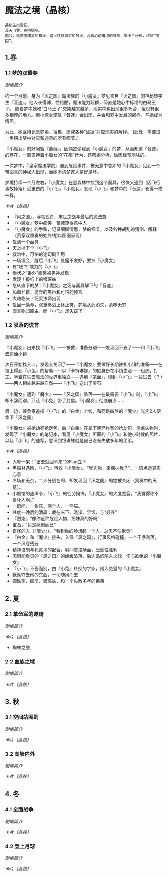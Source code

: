 # 魔法之境（晶核）

```中文
晶核生出雪花。
漫天飞雪，奏响银冬。
而我，追随雪精灵的舞步，踏上性感词汇的鼓点，合着心动情境的节拍，聚卡片纷纷，终铸“雪国”。
```

## 1.春

### 1.1 梦的双重奏

*剧情简介*

约一个月前，身为『风之国』魔法族的『小魔女』梦见来自『火之国』的神秘转学生『音速』，他人长得帅，性格酷，魔法能力超群，简直是她心中标准的白马王子。
随着梦中她和“白马王子”交集越来越多，现实中也出现很多巧合，但也有很多相悖的地方。但小魔女坚信『音速』会出现，并会和梦中发展的那样，与她成为情侣。

为此，她坚持记录梦境，搜集、研究各种“证据”对应现实的解释。
(此处，需要进一步摆出梦中对应和违背的所有细节。)

『小魔女』的好闺蜜『蔷薇』，因偶然偷窥到『小魔女』的梦，从而知道『音速』的存在，一直支持着小魔女的“花痴”行为，还帮她分析，做因缘预测啥的。

一次梦中，『皇家魔法学院』遇到危险事件，被无意中卷如的『小魔女』见到一个带面具的神秘人出现，而她不清楚这人是好是坏。

梦境持续一个月左右，『小魔女』在黑森林中捡到这个面具，很快又遇到（因飞行事故掉落）受重伤的『小飞』。『小魔女』发现『小飞』和梦中的『音速』长得一模一样。

*卡片（晶核）*

- 『风之国』，浮岛孤舟，末世之战与最后的魔法族
- 『小魔女』梦中痴笑，蔷薇窥得意中人
- 『小魔女』的手账，记录细腻情思，梦的细节，以及各种胡乱的猜测、解释（贯穿双重奏的始终\想以图画呈现）
- 捡到一个面具
- 天上掉下个『小飞』
- 救治中，可怕的迷幻副作用
- 一场误会，醒后『小飞』显露不友好，要挟『小魔女』
- 有“吃书”能力的『小飞』
- 惨状之“番外”画集被男神发现
- 发现！报纸上的银斑蛛
- 急转直下的梦：『小魔女』之死与面具解下的『音速』
- 舔血匕首，诡异的笑声和可怕的预言
- 大难临头！死灵法师出现
- 捡回一条命，双重奏划上休止符，梦境从此消失，余味无穷
- 面具物归原主，而『小飞』却失踪了

### 1.2 陨落的谎言 

*剧情简介*

『小魔女』出来找『小飞』——被救，准备分别——发现回不去了——和『小飞』去边陲小镇

次日开始找入口，发现全关闭了——『小魔女』要做好长期驻扎小镇的准备——在镇上得到『小兔』的帮助——以『卡特琳娜』的假身份在小镇生活——租房，打工，学着在失去魔法的世界里独立——遇到『蒙面』，谈到『小飞』一些过去（？）——两人相处越来越自然——『小飞』送出了宝石

『小魔女』遇到『魔少』——『风之国』坠落——在最需要『小飞』时，『小飞』却不辞而别，只让『小兔』带了封信。『小魔女』彻底崩溃……

另一边，兼负责追捕『小飞』的『白金』上线，和同是四煞的『魔少』光凭2人便拿下『风之国』

『小魔女』被抢劫犯抢走包，后『白金』在拿下连环作案的抢劫犯，清点失物时，发现了『小魔女』的笔记本，看见『小魔女』所画的『小飞』和他小时候的照片，以及『小飞』的速写，意识到银斑蛛就是自己没有失散多年的弟弟。

*卡片（晶核）*

- 大吵一架！“出去就回不来”的Flag立下
- 黑森林遇险，『小飞』再救『小魔女』。“就凭你，来保护我？”，一语点透真实心意
- 冷场和无奈，二人分别在即，却发现回『风之国』的路被关闭（冥冥中的天意）。
- 小旅馆的通缉令，『小飞』的徒劳掩饰，『小魔女』的大度宽容。“我觉得你不是坏人啊。”
- 一房间，一张床，两个人，一熊猫。
- 共度一晚后的清晨：栽在床下、洗澡、早饭、与“好养”
- 『烈焰』“像你这种危险人物，把妹真的好吗”
- 宝石，“只是感谢而已”
- 奇怪的人（『魔少』），“看到你的脸想起一个人，总忍不住欺负”
- 『白金』和『魔少』接头，入侵『风之国』，行事风格碰撞，一个干净利落，一个风卷残云
- 精神控制与死灵术的配合，瞬间掌控场面，压倒性胜利
- 肉眼能看见的『风之国』的缓缓坠落，后边岛屿陷入火球，伤心欲绝的『小魔女』
- 『小飞』不告而别，由『小兔』转交的字条，陷入绝望的『小魔女』
- 抢劫夺去他的东西，一切随风而去
- 圆珠笔、画册、银斑蛛，和一个失散多年的弟弟

## 2. 夏

### 2.1 革命军的邀请

*剧情简介*



*卡片（晶核）*

- 蜘蛛之战

### 2.2 血族之域

*剧情简介*



*卡片（晶核）*



## 3. 秋

### 3.1 空间站围剿

*剧情简介*



*卡片（晶核）*



### 3.2 高墙内外

*剧情简介*

*卡片（晶核）*



## 4. 冬

###  4.1 全面战争

*剧情简介*



*卡片（晶核）*



### 4.2 登上月球

*剧情简介*



*卡片（晶核）*



